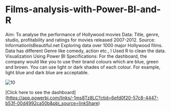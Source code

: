 # Films-analysis-with-Power-BI-and-R
Aim: To analyse the performance of Hollywood movies  Data: Title, genre, studio, profitability and ratings for movies released 2007-2012. Source: InformationIsBeautiful.net  Exploring data over 1000 major Hollywood films. Data has different Genre like comedy, action etc.,  I Used R to clean the data. Visualization Using Power BI  Specifications: For the dashboard, the company would like you to use their brand colours which are blue, green and brown. You can use light or dark shades of each colour. For example, light blue and dark blue are acceptable.


![10](https://user-images.githubusercontent.com/130658115/232035733-9277a0d0-2f89-42b4-afc5-1ff2cea7c965.JPG)

[Click here to see the dashboard] (https://app.powerbi.com/links/-1ms8Tz8LC?ctid=6efd0f20-57c8-4447-b53f-00d4992ca50b&pbi_source=linkShare)
